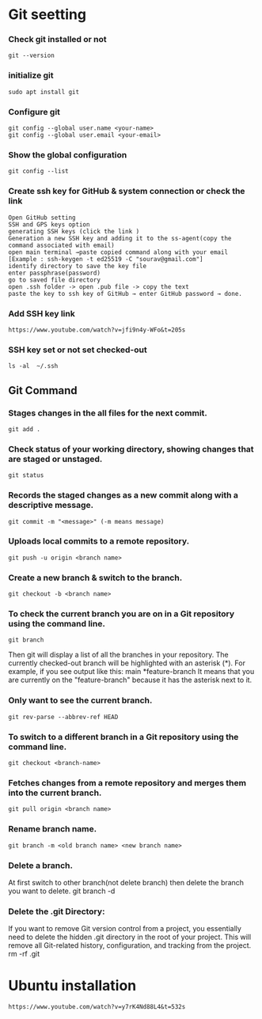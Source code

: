 # Git seetting

### Check git installed or not
    git --version
### initialize git
    sudo apt install git
### Configure git
    git config --global user.name <your-name>
    git config --global user.email <your-email>
### Show the global configuration
    git config --list
### Create ssh key for GitHub & system connection or check the link
    Open GitHub setting
    SSH and GPS keys option
    generating SSH keys (click the link )
    Generation a new SSH key and adding it to the ss-agent(copy the command associated with email)
    open main terminal →paste copied command along with your email [Example : ssh-keygen -t ed25519 -C "sourav@gmail.com"]
    identify directory to save the key file
    enter passphrase(password)
    go to saved file directory
    open .ssh folder -> open .pub file -> copy the text
    paste the key to ssh key of GitHub → enter GitHub password → done.
### Add SSH key link
    https://www.youtube.com/watch?v=jfi9n4y-WFo&t=205s
### SSH key set or not set checked-out 
    ls -al  ~/.ssh

## Git Command

### Stages changes in the all files for the next commit.
    git add .
      
### Check status of your working directory, showing changes that are staged or unstaged. 
    git status
### Records the staged changes as a new commit along with a descriptive message.
    git commit -m "<message>" (-m means message)
### Uploads local commits to a remote repository. 
    git push -u origin <branch name>
### Create a new branch & switch to the branch. 
    git checkout -b <branch name>
      
### To check the current branch you are on in a Git repository using the command line.
    git branch
Then git will display a list of all the branches in your repository. The currently checked-out branch will be highlighted with an asterisk (*). 
For example, if you see output like this:
    main
    *feature-branch
It means that you are currently on the "feature-branch" because it has the asterisk next to it.
### Only want to see the current branch. 
    git rev-parse --abbrev-ref HEAD
### To switch to a different branch in a Git repository using the command line.  
    git checkout <branch-name>
### Fetches changes from a remote repository and merges them into the current branch.
    git pull origin <branch name>
### Rename branch name.
    git branch -m <old branch name> <new branch name>
### Delete a branch.
At first switch to other branch(not delete branch) then delete the branch you want to delete.
    git branch -d <branch-name>
### Delete the .git Directory: 
If you want to remove Git version control from a project, you essentially need to delete the hidden .git directory in the root of your project. This will remove all Git-related history, configuration, and tracking from the project.
    rm -rf .git

# Ubuntu installation 

    https://www.youtube.com/watch?v=y7rK4Nd88L4&t=532s

